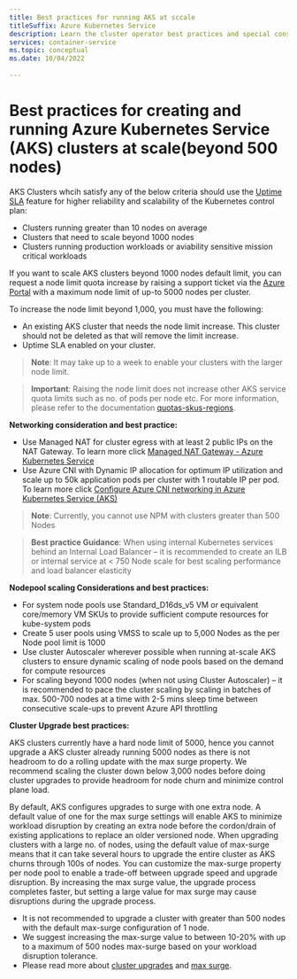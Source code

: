```yaml
---
title: Best practices for running AKS at sccale 
titleSuffix: Azure Kubernetes Service
description: Learn the cluster operator best practices and special considerations for running large clusters at 500 node scale and beyond 
services: container-service
ms.topic: conceptual
ms.date: 10/04/2022
 
---
```


# Best practices for creating and running Azure Kubernetes Service (AKS) clusters at scale(beyond 500 nodes)

AKS Clusters whcih satisfy any of the below criteria should use the [Uptime SLA][Uptime SLA] feature for higher reliability and scalability of the Kubernetes control plan:
* Clusters running greater than 10 nodes on average
* Clusters that need to scale beyond 1000 nodes 
* Clusters running production workloads or aviability sensitive mission critical workloads

If you want to scale AKS clusters beyond 1000 nodes default limit, you can request a node limit quota increase by raising a support ticket via the [Azure Portal][Azure Portal] with a maximum node limit of up-to 5000 nodes per cluster. 

To increase the node limit beyond 1,000, you must have the following:
- An existing AKS cluster that needs the node limit increase. This cluster should not be deleted as that will remove the limit increase.
- Uptime SLA enabled on your cluster.

> **Note**: It may take up to a week to enable your clusters with the larger node limit.

> **Important**: Raising the node limit does not increase other AKS service quota limits such as no. of pods per node etc. For more information, please refer to the documentation [quotas-skus-regions][quotas-skus-regions].

**Networking consideration and best practice:**

* Use Managed NAT for cluster egress with at least 2 public IPs on the NAT Gateway. To learn more click [Managed NAT Gateway - Azure Kubernetes Service][Managed NAT Gateway - Azure Kubernetes Service]
* Use Azure CNI with Dynamic IP allocation for optimum IP utilization and scale up to 50k application pods per cluster with 1 routable IP per pod. To learn more click [Configure Azure CNI networking in Azure Kubernetes Service (AKS)][Configure Azure CNI networking in Azure Kubernetes Service (AKS)]

> **Note**: Currently, you cannot use NPM with clusters greater than 500 Nodes 

> **Best practice Guidance**: When using internal Kubernetes services behind an Internal Load Balancer – it is recommended to create an ILB or internal service at < 750 Node scale for best scaling performance and load balancer elasticity

**Nodepool scaling Considerations and best practices:**

* For system node pools use Standard_D16ds_v5 VM or equivalent core/memory VM SKUs to provide sufficient compute resources for kube-system pods
* Create 5 user pools using VMSS to scale up to 5,000 Nodes as the per Node pool limit is 1000
* Use cluster Autoscaler wherever possible when running at-scale AKS clusters to ensure dynamic scaling of node pools based on the demand for compute resources
* For scaling beyond 1000 nodes (when not using Cluster Autoscaler) – it is recommended to pace the cluster scaling by scaling in batches of max. 500-700 nodes at a time with 2-5 mins sleep time between consecutive scale-ups to prevent Azure API throttling

**Cluster Upgrade best practices:**

AKS clusters currently have a hard node limit of 5000, hence you cannot upgrade a AKS cluster already running 5000 nodes as there is not headroom to do a rolling update with the max surge property. We recommend scaling the cluster down below 3,000 nodes before doing cluster upgrades to provide headroom for node churn and minimize control plane load.

By default, AKS configures upgrades to surge with one extra node. A default value of one for the max surge settings will enable AKS to minimize workload disruption by creating an extra node before the cordon/drain of existing applications to replace an older versioned node. When upgrading clusters with a large no. of nodes, using the default value of max-surge means that it can take several hours to upgrade the entire cluster as AKS churns through 100s of nodes. You can customize the max-surge property per node pool to enable a trade-off between upgrade speed and upgrade disruption. By increasing the max surge value, the upgrade process completes faster, but setting a large value for max surge may cause disruptions during the upgrade process.
* It is not recommended to upgrade a cluster with greater than 500 nodes with the default max-surge configuration of 1 node.
* We suggest increasing the max-surge value to between 10-20% with up to a maximum of 500 nodes max-surge based on your workload disruption tolerance. 
* Please read more about [cluster upgrades][cluster upgrades] and [max surge][max surge].

<!-- Links - External -->
[Managed NAT Gateway - Azure Kubernetes Service]: https://learn.microsoft.com/azure/aks/nat-gateway
[Configure Azure CNI networking in Azure Kubernetes Service (AKS)]: https://learn.microsoft.com/azure/aks/configure-azure-cni#dynamic-allocation-of-ips-and-enhanced-subnet-support
[max surge]: https://learn.microsoft.com/azure/aks/upgrade-cluster?tabs=azure-cli#customize-node-surge-upgrade
[Azure Portal]: https://ms.portal.azure.com/#create/Microsoft.Support/Parameters/%7B%0D%0A%09%22subId%22%3A+%22%22%2C%0D%0A%09%22pesId%22%3A+%225a3a423f-8667-9095-1770-0a554a934512%22%2C%0D%0A%09%22supportTopicId%22%3A+%2280ea0df7-5108-8e37-2b0e-9737517f0b96%22%2C%0D%0A%09%22contextInfo%22%3A+%22AksLabelDeprecationMarch22%22%2C%0D%0A%09%22caller%22%3A+%22Microsoft_Azure_ContainerService+%2B+AksLabelDeprecationMarch22%22%2C%0D%0A%09%22severity%22%3A+%223%22%0D%0A%7D
[uptime SLA]: https://learn.microsoft.com/azure/aks/uptime-sla

<!-- LINKS - Internal -->
[quotas-skus-regions]: ../articles/aks/quotas-skus-regions.md
[cluster upgrades]: ../articles/aks/upgrade-cluster.md
